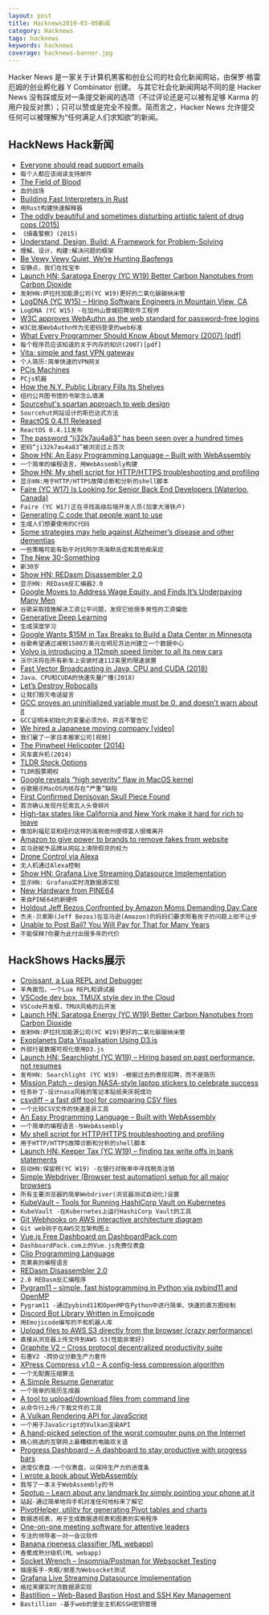 ```yaml
---
layout: post
title: Hacknews2019-03-05新闻
category: Hacknews
tags: hacknews
keywords: hacknews
coverage: hacknews-banner.jpg
---
```


Hacker News 是一家关于计算机黑客和创业公司的社会化新闻网站，由保罗·格雷厄姆的创业孵化器 Y Combinator 创建。
与其它社会化新闻网站不同的是 Hacker News 没有踩或反对一条提交新闻的选项（不过评论还是可以被有足够 Karma 的用户投反对票）；只可以赞或是完全不投票。简而言之，Hacker News 允许提交任何可以被理解为“任何满足人们求知欲”的新闻。

## HackNews Hack新闻


- [Everyone should read support emails](https://medium.com/@simonschultzdk/why-everyone-should-read-support-emails-42ca2172e23e)
- `每个人都应该阅读支持邮件`
- [The Field of Blood](https://fsgworkinprogress.com/2018/10/11/the-field-of-blood-2/)
- `血的战场`
- [Building Fast Interpreters in Rust](https://blog.cloudflare.com/building-fast-interpreters-in-rust/)
- `用Rust构建快速解释器`
- [The oddly beautiful and sometimes disturbing artistic talent of drug cops (2015)](https://www.washingtonpost.com/news/wonk/wp/2015/03/20/the-oddly-beautiful-and-sometimes-disturbing-artistic-talent-of-the-nations-drug-cops/)
- `《缉毒警察》(2015)`
- [Understand, Design, Build: A Framework for Problem-Solving](https://lob.com/blog/understand-design-build-a-framework-for-problem-solving)
- `理解、设计、构建:解决问题的框架`
- [Be Vewy Vewy Quiet, We’re Hunting Baofengs](https://hackaday.com/2019/03/03/be-vewy-vewy-quiet-were-hunting-baofengs/)
- `安静点，我们在找宝丰`
- [Launch HN: Saratoga Energy (YC W19) Better Carbon Nanotubes from Carbon Dioxide](item?id=19303387)
- `发射HN:萨拉托加能源公司(YC W19)更好的二氧化碳碳纳米管`
- [LogDNA (YC W15) – Hiring Software Engineers in Mountain View, CA](https://boards.greenhouse.io/logdna/jobs/4124607002)
- `LogDNA (YC W15) -在加州山景城招聘软件工程师`
- [W3C approves WebAuthn as the web standard for password-free logins](https://venturebeat.com/2019/03/04/w3c-approves-webauthn-as-the-web-standard-for-password-free-logins/)
- `W3C批准WebAuthn作为无密码登录的web标准`
- [What Every Programmer Should Know About Memory (2007) [pdf]](https://akkadia.org/drepper/cpumemory.pdf)
- `每个程序员应该知道的关于内存的知识(2007)[pdf]`
- [Vita: simple and fast VPN gateway](https://github.com/inters/vita)
- `个人简历:简单快速的VPN网关`
- [PCjs Machines](https://www.pcjs.org/)
- `PCjs机器`
- [How the N.Y. Public Library Fills Its Shelves](https://www.nytimes.com/2019/03/02/nyregion/new-york-library-books.html)
- `纽约公共图书馆的书架怎么填满`
- [Sourcehut&#39;s spartan approach to web design](https://drewdevault.com/2019/03/04/sourcehut-design.html)
- `Sourcehut网站设计的斯巴达式方法`
- [ReactOS 0.4.11 Released](https://reactos.org/project-news/reactos-0411-released)
- `ReactOS 0.4.11发布`
- [The password “ji32k7au4a83” has been seen over a hundred times](https://twitter.com/rqou_/status/1101331385632022528)
- `密码“ji32k7au4a83”被浏览过上百次`
- [Show HN: An Easy Programming Language – Built with WebAssembly](https://easyprog.online)
- `一个简单的编程语言，用WebAssembly构建`
- [Show HN: My shell script for HTTP/HTTPS troubleshooting and profiling](https://github.com/trimstray/htrace.sh)
- `显示HN:用于HTTP/HTTPS故障诊断和分析的shell脚本`
- [Faire (YC W17) Is Looking for Senior Back End Developers (Waterloo, Canada)](https://boards.greenhouse.io/indigofair/jobs/4005228002?gh_jid=4005228002)
- `Faire (YC W17)正在寻找高级后端开发人员(加拿大滑铁卢)`
- [Generating C code that people want to use](http://jonathan.protzenko.fr/2019/01/04/behind-the-scenes.html)
- `生成人们想要使用的C代码`
- [Some strategies may help against Alzheimer’s disease and other dementias](https://www.nytimes.com/2019/03/01/health/dementia-prevention-supplements.html)
- `一些策略可能有助于对抗阿尔茨海默氏症和其他痴呆症`
- [The New 30-Something](https://www.nytimes.com/2019/03/02/style/financial-independence-30s.html)
- `新30岁`
- [Show HN: REDasm Disassembler 2.0](https://redasm.io/)
- `显示HN: REDasm反汇编器2.0`
- [Google Moves to Address Wage Equity, and Finds It’s Underpaying Many Men](https://www.nytimes.com/2019/03/04/technology/google-gender-pay-gap.html)
- `谷歌采取措施解决工资公平问题，发现它给很多男性的工资偏低`
- [Generative Deep Learning](https://applied-data.science/blog/generative-deep-learning-book)
- `生成深度学习`
- [Google Wants $15M in Tax Breaks to Build a Data Center in Minnesota](https://reason.com/blog/2019/03/04/google-wants-15-million-in-tax-breaks-to)
- `谷歌希望通过减税1500万美元在明尼苏达州建立一个数据中心`
- [Volvo is introducing a 112mph speed limiter to all its new cars](https://arstechnica.com/cars/2019/03/from-2020-volvo-will-limit-all-its-new-cars-to-112mph/)
- `沃尔沃将在所有新车上安装时速112英里的限速装置`
- [Fast Vector Broadcasting in Java, CPU and CUDA (2018)](https://dragan.rocks/articles/18/Neanderthal-vs-ND4J-vol4)
- `Java、CPU和CUDA的快速矢量广播(2018)`
- [Let’s Destroy Robocalls](https://www.nytimes.com/2019/03/01/opinion/robocall-scams.html)
- `让我们毁灭电话留言`
- [GCC proves an uninitialized variable must be 0, and doesn&#39;t warn about it](https://lkml.org/lkml/2019/2/25/1092)
- `GCC证明未初始化的变量必须为0，并且不警告它`
- [We hired a Japanese moving company [video]](https://www.youtube.com/watch?v=ynEjnebw8LA)
- `我们雇了一家日本搬家公司[视频]`
- [The Pinwheel Helicopter (2014)](https://www.latimes.com/visuals/photography/la-me-fw-archives-the-pinwheel-helicopter-20180603-story.html#nws=mcnewsletter)
- `风车直升机(2014)`
- [TLDR Stock Options](https://tldroptions.io/)
- `TLDR股票期权`
- [Google reveals “high severity” flaw in MacOS kernel](https://www.neowin.net/news/google-reveals-high-severity-flaw-in-macos-kernel/)
- `谷歌揭示MacOS内核存在“严重”缺陷`
- [First Confirmed Denisovan Skull Piece Found](https://www.sapiens.org/evolution/denisovan-skull-found/)
- `首次确认发现丹尼索瓦人头骨碎片`
- [High-tax states like California and New York make it hard for rich to leave](https://www.mercurynews.com/2019/03/04/high-tax-states-make-it-hard-for-the-rich-to-leave/)
- `像加利福尼亚和纽约这样的高税收州使得富人很难离开`
- [Amazon to give power to brands to remove fakes from website](https://www.theguardian.com/technology/2019/mar/04/amazon-to-give-power-to-brands-to-delete-fakes-from-website)
- `亚马逊赋予品牌从网站上清除假货的权力`
- [Drone Control via Alexa](https://github.com/rushilgupta/dronecontrol)
- `无人机通过Alexa控制`
- [Show HN: Grafana Live Streaming Datasource Implementation](https://github.com/seanlaff/simple-streaming-datasource)
- `显示HN: Grafana实时流数据源实现`
- [New Hardware from PINE64](https://blog.hackster.io/new-hardware-from-pine64-a7c95e26684d)
- `来自PINE64的新硬件`
- [Holdout Jeff Bezos Confronted by Amazon Moms Demanding Day Care](https://www.bloomberg.com/news/articles/2019-03-04/holdout-jeff-bezos-confronted-by-amazon-moms-demanding-daycare)
- `杰夫·贝索斯(Jeff Bezos)在亚马逊(Amazon)的妈妈们要求照看孩子的问题上拒不让步`
- [Unable to Post Bail? You Will Pay for That for Many Years](https://www.nytimes.com/2019/03/01/business/cash-bail-system-reform.html)
- `不能保释?你要为此付出很多年的代价`


## HackShows Hacks展示

- [ Croissant, a Lua REPL and Debugger](https://github.com/giann/croissant)
- `羊角面包，一个Lua REPL和调试器`
- [ VSCode dev box, TMUX style dev in the Cloud](https://github.com/devbox-hero/ansible-roles)
- `VSCode开发框，TMUX风格的云开发`
- [Launch HN: Saratoga Energy (YC W19) Better Carbon Nanotubes from Carbon Dioxide](https://news.ycombinator.com/item?id=19303387)
- `发射HN:萨拉托加能源公司(YC W19)更好的二氧化碳碳纳米管`
- [ Exoplanets Data Visualisation Using D3.js](https://exoplanetexplore.now.sh/)
- `外部行星数据可视化使用D3.js`
- [Launch HN: Searchlight (YC W19) – Hiring based on past performance, not resumes](https://news.ycombinator.com/item?id=19273409)
- `发布HN: Searchlight (YC W19) -根据过去的表现招聘，而不是简历`
- [ Mission Patch – design NASA-style laptop stickers to celebrate success](https://mission-patch.com/)
- `任务补丁-设计nasa风格的笔记本贴纸来庆祝成功`
- [ csvdiff – a fast diff tool for comparing CSV files](https://github.com/aswinkarthik/csvdiff)
- `一个比较CSV文件的快速差异工具`
- [ An Easy Programming Language – Built with WebAssembly](https://easyprog.online)
- `一个简单的编程语言-与WebAssembly`
- [ My shell script for HTTP/HTTPS troubleshooting and profiling](https://github.com/trimstray/htrace.sh)
- `用于HTTP/HTTPS故障诊断和分析的shell脚本`
- [Launch HN: Keeper Tax (YC W19) – finding tax write offs in bank statements](https://news.ycombinator.com/item?id=19283990)
- `启动HN:保留税(YC W19) -在银行对账单中寻找税务注销`
- [ Simple Webdriver (Browser test automation) setup for all major browsers](https://news.ycombinator.com/item?id=19296733)
- `所有主要浏览器的简单Webdriver(浏览器测试自动化)设置`
- [ KubeVault – Tools for Running HashiCorp Vault on Kubernetes](https://github.com/kubevault/docs/blob/master/docs/concepts/what-is-kubevault.md)
- `KubeVault -在Kubernetes上运行HashiCorp Vault的工具`
- [ Git Webhooks on AWS interactive architecture diagram](https://app.ilograph.com/Git%20Webhooks%20on%20AWS)
- `Git web钩子在AWS交互架构图上`
- [ Vue.js Free Dashboard on DashboardPack.com](https://dashboardpack.com/theme-details/architectui-react-dashboard-free/)
- `DashboardPack.com上的Vue.js免费仪表盘`
- [ Clio Programming Language](https://github.com/clio-lang/clio)
- `克莱奥的编程语言`
- [ REDasm Disassembler 2.0](https://redasm.io/)
- `2.0 REDasm反汇编程序`
- [ Pygram11 – simple, fast histogramming in Python via pybind11 and OpenMP](https://github.com/drdavis/pygram11)
- `Pygram11 -通过pybind11和OpenMP在Python中进行简单、快速的直方图绘制`
- [ Discord Bot Library Written in Emojicode](https://github.com/MagnificentPako/plug)
- `用Emojicode编写的不和机器人库`
- [ Upload files to AWS S3 directly from the browser (crazy performance)](https://softwareontheroad.com/2019-03-01-s3-direct-browser-upload/)
- `直接从浏览器上传文件到AWS S3(性能非常好)`
- [ Graphite V2 – Cross protocol decentralized productivity suite](https://app.graphitedocs.com)
- `石墨V2 -跨协议分散生产力套件`
- [ XPress Compress v1.0 – A config-less compression algorithm](https://github.com/zelon88/xPress)
- `一个无配置压缩算法`
- [ A Simple Resume Generator](https://hire-clio.now.sh)
- `一个简单的简历生成器`
- [ A tool to upload/download files from command line](https://bashupload.com/)
- `从命令行上传/下载文件的工具`
- [ A Vulkan Rendering API for JavaScript](https://github.com/maierfelix/nvk)
- `一个用于JavaScript的Vulkan渲染API`
- [ A hand-picked selection of the worst computer puns on the Internet](http://puns.dev/)
- `精心挑选的互联网上最糟糕的电脑双关语`
- [ Progress Dashboard – A dashboard to stay productive with progress bars](https://progressdash.xyz)
- `进度仪表盘-一个仪表盘，以保持生产力的进度条`
- [ I wrote a book about WebAssembly](https://news.ycombinator.com/item?id=19274941)
- `我写了一本关于WebAssembly的书`
- [ Spotup – Learn about any landmark by simply pointing your phone at it](https://www.spotupapp.com)
- `站起-通过简单地将手机对准任何地标来了解它`
- [ PivotHelper, utility for generating Pivot tables and charts](https://bjoernkw.github.io/PivotHelper/)
- `数据透视表，用于生成数据透视表和图表的实用程序`
- [ One-on-one meeting software for attentive leaders](https://www.oneononemeeting.com/)
- `专注的领导者一对一会议软件`
- [ Banana ripeness classifier (ML webapp)](https://isthisbananaripe.ml/)
- `香蕉成熟分级机(ML webapp)`
- [ Socket Wrench – Insomnia/Postman for Websocket Testing](https://asleepysamurai.com/articles/socketwrench?show=hn1)
- `插座扳手-失眠/邮差为Websocket测试`
- [ Grafana Live Streaming Datasource Implementation](https://github.com/seanlaff/simple-streaming-datasource)
- `格拉芙娜实时流数据源实现`
- [ Bastillion – Web-Based Bastion Host and SSH Key Management](http://demo.bastillion.io)
- `Bastillion -基于web的堡垒主机和SSH密钥管理`


